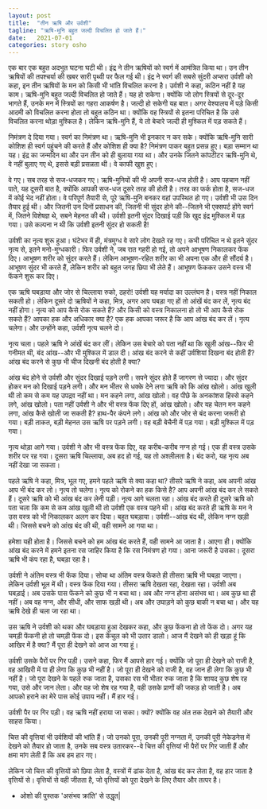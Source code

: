 ```yaml
---
layout: post
title:  "तीन ऋषि और उर्वशी"
tagline: "ऋषि-मुनि बहुत जल्दी विचलित हो जाते हैं।"
date:   2021-07-01
categories: story osho
---
```



एक बार एक बहुत अदभुत घटना घटी थी। इंद्र ने तीन ऋषियों को स्वर्ग में आमंत्रित किया था। उन तीन ऋषियों की तपश्चर्या की खबर सारी पृथ्वी पर फैल गई थी। इंद्र ने स्वर्ग की सबसे सुंदरी अप्सरा उर्वशी को कहा, इन तीन ऋषियों के मन को किसी भी भांति विचलित करना है। उर्वशी ने कहा, कठिन नहीं है यह काम। ऋषि-मुनि बहुत जल्दी विचलित हो जाते हैं। यह हो सकेगा। क्योंकि जो लोग स्त्रियों से दूर-दूर भागते हैं, उनके मन में स्त्रियों का गहरा आकर्षण है। जल्दी हो सकेगी यह बात। अगर वेश्यालय में पड़े किसी आदमी को विचलित करना होता तो बहुत कठिन था। क्योंकि वह स्त्रियों से इतना परिचित है कि उसे विचलित करना थोड़ा मुश्किल है। लेकिन ऋषि-मुनि हैं, ये तो बेचारे जल्दी ही मुश्किल में पड़ सकते हैं।

निमंत्रण दे दिया गया। स्वर्ग का निमंत्रण था। ऋषि-मुनि भी इनकार न कर सके। क्योंकि ऋषि-मुनि सारी कोशिश ही स्वर्ग पहुंचने की करते हैं और कोशिश ही क्या है? निमंत्रण पाकर बहुत प्रसन्न हुए। बड़ा सम्मान था यह। इंद्र का जन्मदिन था और उन तीन को ही बुलाया गया था। और उनके जितने कांपटीटर ऋषि-मुनि थे, वे नहीं बुलाए गए थे, इससे बड़ी प्रसन्नता थी। वे काफी खुश हुए।

वे गए। सब तरह से सज-धजकर गए। ऋषि-मुनियों की भी अपनी सज-धज होती है। आप पहचान नहीं पाते, यह दूसरी बात है, क्योंकि आपकी सज-धज दूसरे तरह की होती है। तरह का फर्क होता है, सज-धज में कोई भेद नहीं होता। वे परिपूर्ण तैयारी से, पूरे ऋषि-मुनि बनकर वहां उपस्थित हो गए। उर्वशी भी उस दिन तैयार हुई थी। और जितनी उन दिनों प्रसाधन की, जितनी भी सुंदर होने की--जितने भी एक्सपर्ट होंगे स्वर्ग में, जितने विशेषज्ञ थे, सबने मेहनत की थी। उर्वशी इतनी सुंदर दिखाई पड़ी कि खुद इंद्र मुश्किल में पड़ गया। उसे कल्पना न थी कि उर्वशी इतनी सुंदर हो सकती है!

उर्वशी का नृत्य शुरू हुआ। घंटेभर में ही, मंत्रमुग्ध वे सारे लोग देखते रह गए। कभी परिचित न थे इतने सुंदर नृत्य से, इतने मनो-मुग्धकारी। फिर उर्वशी ने, जब रात गहरी हो गई, तो अपने आभूषण निकालकर फेंक दिए। आभूषण शरीर को सुंदर करते हैं। लेकिन आभूषण-रहित शरीर का भी अपना एक और ही सौंदर्य है। आभूषण सुंदर भी करते हैं, लेकिन शरीर को बहुत जगह छिपा भी लेते हैं। आभूषण फेंककर उसने वस्त्र भी फेंकने शुरू कर दिए।

एक ऋषि घबड़ाया और जोर से चिल्लाया रुको, ठहरो! उर्वशी यह मर्यादा का उल्लंघन है। वस्त्र नहीं निकाल सकती हो। लेकिन दूसरे दो ऋषियों ने कहा, मित्र, अगर आप घबड़ा गए हों तो आंखें बंद कर लें, नृत्य बंद नहीं होगा। नृत्य को आप कैसे रोक सकते हैं? और किसी को वस्त्र निकालना हो तो भी आप कैसे रोक सकते हैं? आपका हक और अधिकार क्या है? एक हक आपका जरूर है कि आप आंख बंद कर लें। नृत्य चलेगा। और उन्होंने कहा, उर्वशी नृत्य चलने दो।

नृत्य चला। पहले ऋषि ने आंखें बंद कर लीं। लेकिन उस बेचारे को पता नहीं था कि खुली आंख--फिर भी गनीमत थी, बंद आंख--और भी मुश्किल में डाल दी। आंख बंद करने से कहीं उर्वशियां दिखना बंद होती हैं? आंख बंद करने से कुछ भी चीज दिखनी बंद होती है क्या?

आंख बंद होने से उर्वशी और सुंदर दिखाई पड़ने लगी। सपने सुंदर होते हैं जागरण से ज्यादा। और सुंदर होकर मन को दिखाई पड़ने लगी। और मन भीतर से धक्के देने लगा ऋषि को कि आंख खोलो। आंख खुली थी तो कम से कम यह उपद्रव नहीं था। मन कहने लगा, आंख खोलो। वह पीछे के अनकांशस हिस्से कहने लगे, आंख खोलो। पता नहीं उर्वशी ने और भी वस्त्र फेंक दिए हों, आंख खोलो। और यह चेतन मन कहने लगा, आंख कैसे खोली जा सकती है? हाथ-पैर कंपने लगे। आंख को और जोर से बंद करना जरूरी हो गया। बड़ी ताकत, बड़ी मेहनत उस ऋषि पर पड़ने लगी। वह बड़ी बेचैनी में पड़ गया। बड़ी मुश्किल में पड़ गया।

नृत्य थोड़ा आगे गया। उर्वशी ने और भी वस्त्र फेंक दिए, वह करीब-करीब नग्न हो गई। एक ही वस्त्र उसके शरीर पर रह गया। दूसरा ऋषि चिल्लाया, अब हद हो गई, यह तो अश्लीलता है। बंद करो, यह नृत्य अब नहीं देखा जा सकता।

पहले ऋषि ने कहा, मित्र, भूल गए, हमने पहले ऋषि से क्या कहा था? तीसरे ऋषि ने कहा, अब अपनी आंख आप भी बंद कर लो। नृत्य तो चलेगा। नृत्य को रोकने का हक किसे है? आप अपनी आंख बंद कर ले सकते हैं।
दूसरे ऋषि को भी आंख बंद कर लेनी पड़ी। नृत्य आगे चलता रहा। आंख बंद करते ही दूसरे ऋषि को पता चला कि कम से कम आंख खुली थी तो उर्वशी एक वस्त्र पहने थी। आंख बंद करते ही ऋषि के मन ने उस वस्त्र को भी निकालकर अलग कर दिया। बहुत घबड़ाया। उर्वशी--आंख बंद थी, लेकिन नग्न खड़ी थी। जिससे बचने को आंख बंद की थी, वही सामने आ गया था।

हमेशा यही होता है। जिससे बचने को हम आंख बंद करते हैं, वही सामने आ जाता है। आएगा ही। क्योंकि आंख बंद करने में हमने इतना रस जाहिर किया है कि रस निमंत्रण हो गया। आना जरूरी है उसका। दूसरा ऋषि भी कंप रहा है, घबड़ा रहा है।

उर्वशी ने अंतिम वस्त्र भी फेंक दिया। सोचा था अंतिम वस्त्र फेंकते ही तीसरा ऋषि भी घबड़ा जाएगा। लेकिन उर्वशी भूल में थी। वस्त्र फेंक दिया गया। तीसरा ऋषि देखता रहा, देखता रहा। उर्वशी अब घबड़ाई। अब उसके पास फेंकने को कुछ भी न बचा था। अब और नग्न होना असंभव था। अब कुछ था ही नहीं। अब वह नग्न, और सीधी, और साफ खड़ी थी। अब और उघाड़ने को कुछ बाकी न बचा था। और यह ऋषि देखे ही चला जा रहा था।

उस ऋषि ने उर्वशी को थका और घबड़ाया हुआ देखकर कहा, और कुछ फेंकना हो तो फेंक दो। अगर यह चमड़ी फेंकनी हो तो चमड़ी फेंक दो। इस केंचुल को भी उतार डालो। आज मैं देखने को ही खड़ा हूं कि आखिर में है क्या? मैं पूरा ही देखने को आज आ गया हूं।

उर्वशी उसके पैरों पर गिर पड़ी। उसने कहा, फिर मैं आपसे हार गई। क्योंकि जो पूरा ही देखने को राजी है, वह आखिरी में पा ही लेगा कि कुछ भी नहीं है। जो पूरा ही देखने को राजी है, वह जान ही लेगा कि कुछ भी नहीं है। जो पूरा देखने के पहले रुक जाता है, उसका रस भी भीतर रुक जाता है कि शायद कुछ शेष रह गया, उसे और जान लेता। और वह जो शेष रह गया है, वही उसके प्राणों की जकड़ हो जाती है। अब आपको हराने का मेरे पास कोई उपाय नहीं। मैं हार गई।

उर्वशी पैर पर गिर पड़ी। वह ऋषि नहीं हराया जा सका। क्यों? क्योंकि वह अंत तक देखने को तैयारी और साहस किया।

चित्त की वृत्तियां भी उर्वशियों की भांति हैं। जो उनको पूरा, उनकी पूरी नग्नता में, उनकी पूरी नेकेडनेस में देखने को तैयार हो जाता है, उनके सब वस्त्र उतारकर--वे चित्त की वृत्तियां भी पैरों पर गिर जाती हैं और क्षमा मांग लेती हैं कि अब हम हार गए।

लेकिन जो चित्त की वृत्तियों को छिपा लेता है, वस्त्रों में ढांक देता है, आंख बंद कर लेता है, वह हार जाता है वृत्तियों से। वृत्तियों से वही जीतता है, जो वृत्तियों को पूरा देखने के लिए तैयार और तत्पर है।


- ओशो की पुस्तक 'असंभव क्रांति' से उद्धृत|